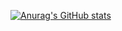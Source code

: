 [![Anurag's GitHub stats](https://github-readme-stats.vercel.app/api?username=Benflex&repo=Benflex)](https://github.com/Benflex1/Benflex)
